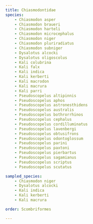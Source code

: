 ```yaml
---
title: Chiasmodontidae
species:
    - Chiasmodon asper
    - Chiasmodon braueri
    - Chiasmodon harteli
    - Chiasmodon microcephalus
    - Chiasmodon niger
    - Chiasmodon pluriradiatus
    - Chiasmodon subniger
    - Dysalotus alcocki
    - Dysalotus oligoscolus
    - Kali colubrina
    - Kali falx
    - Kali indica
    - Kali kerberti
    - Kali macrodon
    - Kali macrura
    - Kali parri
    - Pseudoscopelus altipinnis
    - Pseudoscopelus aphos
    - Pseudoscopelus astronesthidens
    - Pseudoscopelus australis
    - Pseudoscopelus bothrorrhinos
    - Pseudoscopelus cephalus
    - Pseudoscopelus cordilluminatus
    - Pseudoscopelus lavenbergi
    - Pseudoscopelus obtusifrons
    - Pseudoscopelus odontoglossum
    - Pseudoscopelus parini
    - Pseudoscopelus paxtoni
    - Pseudoscopelus pierbartus
    - Pseudoscopelus sagamianus
    - Pseudoscopelus scriptus
    - Pseudoscopelus scutatus

sampled_species:
    - Chiasmodon niger
    - Dysalotus alcocki
    - Kali indica
    - Kali kerberti
    - Kali macrura

order: Scombriformes

---
```

